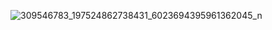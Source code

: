 ![309546783_197524862738431_6023694395961362045_n](https://github.com/user-attachments/assets/96e33134-06b6-421e-9df5-05dcaf3b5c84)
